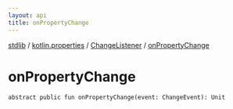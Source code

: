 ```yaml
---
layout: api
title: onPropertyChange
---
```

[stdlib](../../index.md) / [kotlin.properties](../index.md) / [ChangeListener](index.md) / [onPropertyChange](onPropertyChange.md)

# onPropertyChange

```
abstract public fun onPropertyChange(event: ChangeEvent): Unit
```
